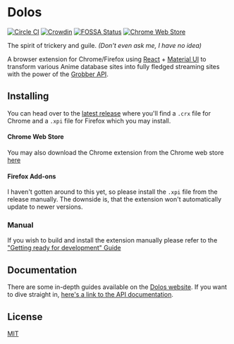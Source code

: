 # Dolos
[![Circle CI][circleci-shield]][circleci-url]
[![Crowdin][crowdin-shield]][crowdin-url]
[![FOSSA Status][fossa-shield]][fossa-url]
[![Chrome Web Store][chrome-shield]][chrome-download]

The spirit of trickery and guile. *(Don't even ask me, I have no idea)*

A browser extension for Chrome/Firefox using [React] + [Material UI][material-ui] to
transform various Anime database sites into fully fledged streaming
sites with the power of the [Grobber API][grobber-repository].

## Installing
You can head over to the [latest release][latest-release] where you'll find
a `.crx` file for Chrome and a `.xpi` file for Firefox which you may install.

#### Chrome Web Store
You may also download the Chrome extension from the Chrome web store [here][chrome-download]

#### Firefox Add-ons
I haven't gotten around to this yet, so please install the `.xpi` file from the release manually.
The downside is, that the extension won't automatically update to newer versions.

### Manual
If you wish to build and install the extension manually please refer to the
["Getting ready for development" Guide][dolos-guides-getting-ready]

## Documentation
There are some in-depth guides available on the [Dolos website][dolos-guides].
If you want to dive straight in, [here's a link to the API documentation][dolos-docs].

## License
[MIT](LICENSE)


[dolos-website]: https://myanimestream.github.io/dolos/
[dolos-guides]: https://myanimestream.github.io/dolos/guides/
[dolos-docs]: https://myanimestream.github.io/dolos/docs/
[dolos-guides-getting-ready]: https://myanimestream.github.io/dolos/guides/getting-ready-for-development/

[react]: https://reactjs.org/
[material-ui]: https://material-ui.com/
[grobber-repository]: https://github.com/MyAnimeStream/grobber

[latest-release]: https://github.com/MyAnimeStream/dolos/releases/latest
[chrome-download]: https://chrome.google.com/webstore/detail/myanimestream/keocjanldkcmlfimikagifcggihmblmf

[circleci-shield]: https://circleci.com/gh/MyAnimeStream/dolos.svg?style=svg
[circleci-url]: https://circleci.com/gh/MyAnimeStream/dolos
[crowdin-url]: https://crowdin.com/project/dolos
[crowdin-shield]: https://d322cqt584bo4o.cloudfront.net/dolos/localized.svg
[fossa-shield]: https://app.fossa.io/api/projects/git%2Bgithub.com%2FMyAnimeStream%2Fdolos.svg?type=shield
[fossa-url]: https://app.fossa.io/projects/git%2Bgithub.com%2FMyAnimeStream%2Fdolos

[chrome-shield]: https://img.shields.io/chrome-web-store/v/keocjanldkcmlfimikagifcggihmblmf.svg